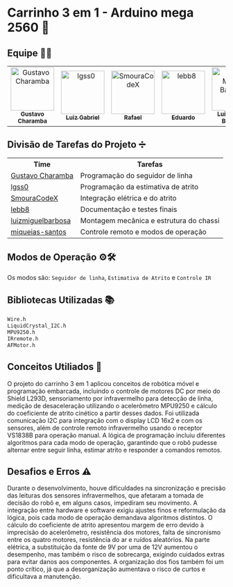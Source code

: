 # Carrinho 3 em 1 - Arduino mega 2560 🚗

## Equipe 🧑‍💻
<table>
  <tr>
    <td align="center">
      <a href="https://github.com/gustavocharamba">
        <img src="https://avatars.githubusercontent.com/gustavocharamba" width="100px;" alt="Gustavo Charamba"/><br />
        <sub><b>Gustavo Charamba</b></sub>
      </a>
    </td>
    <td align="center">
      <a href="https://github.com/lgss0">
        <img src="https://avatars.githubusercontent.com/lgss0" width="100px;" alt="lgss0"/><br />
        <sub><b>Luiz Gabriel</b></sub>
      </a>
    </td>
    <td align="center">
      <a href="https://github.com/SmouraCodeX](https://github.com/rafael-smoura">
        <img src="https://avatars.githubusercontent.com/rafael-smoura" width="100px;" alt="SmouraCodeX"/><br />
        <sub><b>Rafael</b></sub>
      </a>
    </td>
    <td align="center">
      <a href="https://github.com/lebb8">
        <img src="https://avatars.githubusercontent.com/lebb8" width="100px;" alt="lebb8"/><br />
        <sub><b>Eduardo</b></sub>
      </a>
    </td>
    <td align="center">
      <a href="https://github.com/luizmiguelbarbosa">
        <img src="https://avatars.githubusercontent.com/luizmiguelbarbosa" width="100px;" alt="Luiz Miguel Barbosa"/><br />
        <sub><b>Luiz Miguel Barbosa</b></sub>
      </a>
    </td>
    <td align="center">
      <a href="https://github.com/miqueias-santos">
        <img src="https://avatars.githubusercontent.com/miqueias-santos" width="100px;" alt="Luiz Miguel Barbosa"/><br />
        <sub><b>Miqueuias Santos</b></sub>
  </tr>
</table>

## Divisão de Tarefas do Projeto ➗

<p align="center">
<table align="center">
  <tr>
    <th>Time</th>
    <th>Tarefas</th>
  </tr>
  <tr>
    <td><a href="https://github.com/gustavocharamba?tab=overview&from=2025-08-01&to=2025-08-11">Gustavo Charamba</a></td>
    <td>Programação do seguidor de linha</td>
  </tr>
  <tr>
    <td><a href="https://github.com/lgss0">lgss0</a></td>
    <td>Programação da estimativa de atrito</td>
  </tr>
  <tr>
    <td><a href="https://github.com/SmouraCodeX">SmouraCodeX</a></td>
    <td>Integração elétrica e do atrito</td>
  </tr>
  <tr>
    <td><a href="https://github.com/lebb8">lebb8</a></td>
    <td>Documentação e testes finais</td>
  </tr>
  <tr>
    <td><a href="https://github.com/luizmiguelbarbosa">luizmiguelbarbosa</a></td>
    <td>Montagem mecânica e estrutura do chassi</td>
  </tr>
  <tr>
    <td><a href="https://github.com/miqueias-santos">miqueias-santos</a></td>
    <td>Controle remoto e modos de operação</td>
  </tr>
</table>

## Modos de Operação ⚙️🛠️
Os modos são: `Seguidor de linha`, `Estimativa de Atrito` e `Controle IR`

## Bibliotecas Utilizadas 📚
```bash
Wire.h
LiquidCrystal_I2C.h
MPU9250.h
IRremote.h
AFMotor.h
```
## Conceitos Utiliados 📖
O projeto do carrinho 3 em 1 aplicou conceitos de robótica móvel e programação embarcada, incluindo o controle de motores DC por meio do Shield L293D, sensoriamento por infravermelho para detecção de linha, medição de desaceleração utilizando o acelerômetro MPU9250 e cálculo do coeficiente de atrito cinético a partir desses dados. Foi utilizada comunicação I2C para integração com o display LCD 16x2 e com os sensores, além de controle remoto infravermelho usando o receptor VS1838B para operação manual. A lógica de programação incluiu diferentes algoritmos para cada modo de operação, garantindo que o robô pudesse alternar entre seguir linha, estimar atrito e responder a comandos remotos.

## Desafios e Erros ⚠️
Durante o desenvolvimento, houve dificuldades na sincronização e precisão das leituras dos sensores infravermelhos, que afetaram a tomada de decisão do robô e, em alguns casos, impediram seu movimento. A integração entre hardware e software exigiu ajustes finos e reformulação da lógica, pois cada modo de operação demandava algoritmos distintos. O cálculo do coeficiente de atrito apresentou margem de erro devido à imprecisão do acelerômetro, resistência dos motores, falta de sincronismo entre os quatro motores, resistência do ar e ruídos aleatórios. Na parte elétrica, a substituição da fonte de 9V por uma de 12V aumentou o desempenho, mas também o risco de sobrecarga, exigindo cuidados extras para evitar danos aos componentes. A organização dos fios também foi um ponto crítico, já que a desorganização aumentava o risco de curtos e dificultava a manutenção.
﻿
